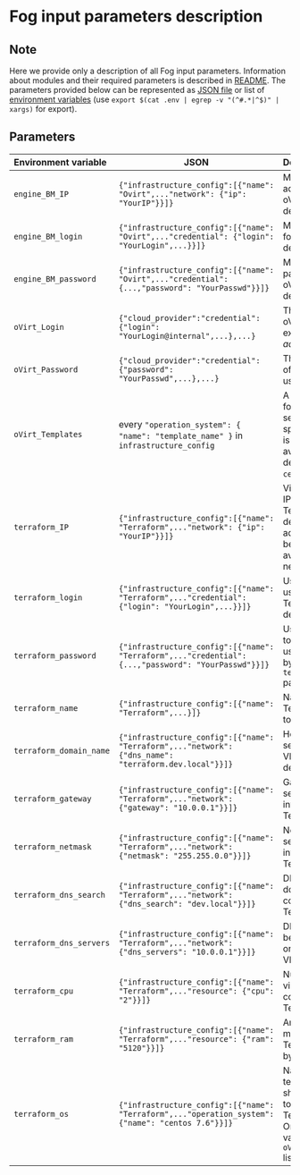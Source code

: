 # Fog input parameters description

## Note 

Here we provide only a description of all Fog input parameters. Information about modules and their required parameters is described in [README](../README.md). The parameters provided below can be represented as [JSON file](Fog_json_example.json) or list of [environment variables](../.env) (use `export $(cat .env | egrep -v "(^#.*|^$)" | xargs)` for export).

## Parameters

| **Environment variable** | JSON                                                         | Description                                                  |
| :----------------------- | ------------------------------------------------------------ | :----------------------------------------------------------- |
| `engine_BM_IP`           | `{"infrastructure_config":[{"name": "Ovirt",..."network": {"ip": "YourIP"}}]}` | Machine IP address for  oVirt deployment                     |
| `engine_BM_login`        | `{"infrastructure_config":[{"name": "Ovirt",..."credential": {"login": "YourLogin",...}}]}` | Machine login for  oVirt deployment                          |
| `engine_BM_password`     | `{"infrastructure_config":[{"name": "Ovirt",..."credential": {...,"password": "YourPasswd"}}]}` | Machine password for  oVirt deployment                       |
| `oVirt_Login`            | `{"cloud_provider":"credential": {"login": "YourLogin@internal",...},...}` | The login of the oVirt user. For example: *admin@internal*   |
| `oVirt_Password`         | `{"cloud_provider":"credential": {"password": "YourPasswd",...},...}` | The password of the oVirt user.                              |
| `oVirt_Templates`        | every `"operation_system": {   "name": "template_name" }` in `infrastructure_config` |  A list of names for templates, separated by spaces. There is template available by default `centos76`. |
| `terraform_IP`           | `{"infrastructure_config":[{"name": "Terraform",..."network": {"ip": "YourIP"}}]}` | Virtual machine IP address for  Terraform deployment. IP address has to be free and available in the network. |
| `terraform_login`        | `{"infrastructure_config":[{"name": "Terraform",..."credential": {"login": "YourLogin",...}}]}` | User login to be used during Terraform VM deployment.        |
| `terraform_password`     | `{"infrastructure_config":[{"name": "Terraform",..."credential": {...,"password": "YourPasswd"}}]}` | User password to be set for user specified by `terraform_login` parameter. |
| `terraform_name`         | `{"infrastructure_config":[{"name": "Terraform",...}]}`      | Name of the Terraform VM to manage.                          |
| `terraform_domain_name`  | `{"infrastructure_config":[{"name": "Terraform",..."network": {"dns_name": "terraform.dev.local"}}]}` | Hostname to be set to Terraform VM when deployed.            |
| `terraform_gateway`      | `{"infrastructure_config":[{"name": "Terraform",..."network": {"gateway": "10.0.0.1"}}]}` | Gateway to be set to network interface of Terraform VM.      |
| `terraform_netmask`      | `{"infrastructure_config":[{"name": "Terraform",..."network": {"netmask": "255.255.0.0"}}]}` | Netmask to be set to network interface of Terraform VM.      |
| `terraform_dns_search`   | `{"infrastructure_config":[{"name": "Terraform",..."network": {"dns_search": "dev.local"}}]}` | DNS search domains to be configured on Terraform VM.         |
| `terraform_dns_servers`  | `{"infrastructure_config":[{"name": "Terraform",..."network": {"dns_servers": "10.0.0.1"}}]}` | DNS servers to be configured on Terraform VM.                |
| `terraform_cpu`          | `{"infrastructure_config":[{"name": "Terraform",..."resource": {"cpu": "2"}}]}` | Number of virtual CPUs cores of the Terraform VM.            |
| `terraform_ram`          | `{"infrastructure_config":[{"name": "Terraform",..."resource": {"ram": "5120"}}]}` | Amount of memory of the Terraform VM in bytes.               |
| `terraform_os`           | `{"infrastructure_config":[{"name": "Terraform",..."operation_system": {"name": "centos 7.6"}}]}` | Name of the template, which should be used to create Terraform VM. One of the values in the `oVirt_Templates` list. |
